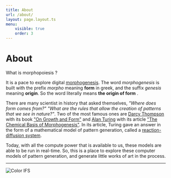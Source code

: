 ```yaml
---
title: About
url: /about/
layout: page.layout.ts
menu:
    visible: true
    order: 3
---
```


# About 

What is morphopoiesis ?

It is a pace to explore digital [morphogenesis](https://en.wikipedia.org/wiki/Morphogenesis). The word *morphogenesis* is built with the prefix *morpho* meaning **form** in greek, and the suffix *genesis* meaning **origin**. So the word literally means **the origin of form** .

There are many scientist in history that asked themselves, *"Where does form comes from?"* *"What are the rules that allow the creation of patterns that we see in nature?"*. Two of the most famous ones are [Darcy Thompson](https://en.wikipedia.org/wiki/D%27Arcy_Wentworth_Thompson) with its book ["On Growth and Form"](https://en.wikipedia.org/wiki/On_Growth_and_Form) and [Alan Turing](https://en.wikipedia.org/wiki/Alan_Turing) with its article ["The Chemical Basis of Morphogenesis"](https://en.wikipedia.org/wiki/The_Chemical_Basis_of_Morphogenesis). In its article, Turing gave an answer in the form of a mathematical model of pattern generation, called a [reaction-diffusion system](https://en.wikipedia.org/wiki/Reaction%E2%80%93diffusion_system). 

Today, with all the compute power that is available to us, these models are able to be run in real-time. So, this is a place to explore these computer models of pattern generation, and generate little works of art in the process.


---


 ![Color IFS](/assets/img/color-ifs.png)